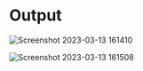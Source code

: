 # Output

![Screenshot 2023-03-13 161410](https://user-images.githubusercontent.com/125556648/224679489-c0d6d9e6-e3cb-44a2-bbed-0e4b516c88bc.png)

![Screenshot 2023-03-13 161508](https://user-images.githubusercontent.com/125556648/224679614-40ca0758-7c45-411e-886e-82293560d378.png)
